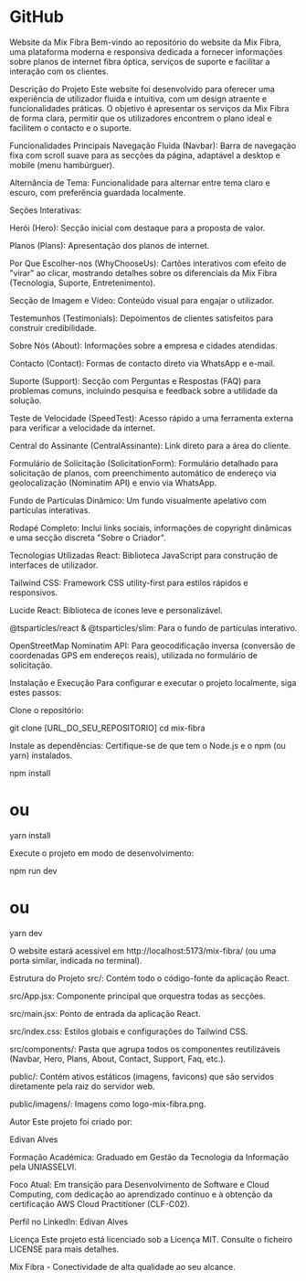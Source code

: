 # GitHub
Website da Mix Fibra
Bem-vindo ao repositório do website da Mix Fibra, uma plataforma moderna e responsiva dedicada a fornecer informações sobre planos de internet fibra óptica, serviços de suporte e facilitar a interação com os clientes.

Descrição do Projeto
Este website foi desenvolvido para oferecer uma experiência de utilizador fluida e intuitiva, com um design atraente e funcionalidades práticas. O objetivo é apresentar os serviços da Mix Fibra de forma clara, permitir que os utilizadores encontrem o plano ideal e facilitem o contacto e o suporte.

Funcionalidades Principais
Navegação Fluida (Navbar): Barra de navegação fixa com scroll suave para as secções da página, adaptável a desktop e mobile (menu hambúrguer).

Alternância de Tema: Funcionalidade para alternar entre tema claro e escuro, com preferência guardada localmente.

Seções Interativas:

Herói (Hero): Secção inicial com destaque para a proposta de valor.

Planos (Plans): Apresentação dos planos de internet.

Por Que Escolher-nos (WhyChooseUs): Cartões interativos com efeito de "virar" ao clicar, mostrando detalhes sobre os diferenciais da Mix Fibra (Tecnologia, Suporte, Entretenimento).

Secção de Imagem e Vídeo: Conteúdo visual para engajar o utilizador.

Testemunhos (Testimonials): Depoimentos de clientes satisfeitos para construir credibilidade.

Sobre Nós (About): Informações sobre a empresa e cidades atendidas.

Contacto (Contact): Formas de contacto direto via WhatsApp e e-mail.

Suporte (Support): Secção com Perguntas e Respostas (FAQ) para problemas comuns, incluindo pesquisa e feedback sobre a utilidade da solução.

Teste de Velocidade (SpeedTest): Acesso rápido a uma ferramenta externa para verificar a velocidade da internet.

Central do Assinante (CentralAssinante): Link direto para a área do cliente.

Formulário de Solicitação (SolicitationForm): Formulário detalhado para solicitação de planos, com preenchimento automático de endereço via geolocalização (Nominatim API) e envio via WhatsApp.

Fundo de Partículas Dinâmico: Um fundo visualmente apelativo com partículas interativas.

Rodapé Completo: Inclui links sociais, informações de copyright dinâmicas e uma secção discreta "Sobre o Criador".

Tecnologias Utilizadas
React: Biblioteca JavaScript para construção de interfaces de utilizador.

Tailwind CSS: Framework CSS utility-first para estilos rápidos e responsivos.

Lucide React: Biblioteca de ícones leve e personalizável.

@tsparticles/react & @tsparticles/slim: Para o fundo de partículas interativo.

OpenStreetMap Nominatim API: Para geocodificação inversa (conversão de coordenadas GPS em endereços reais), utilizada no formulário de solicitação.

Instalação e Execução
Para configurar e executar o projeto localmente, siga estes passos:

Clone o repositório:

git clone [URL_DO_SEU_REPOSITORIO]
cd mix-fibra

Instale as dependências:
Certifique-se de que tem o Node.js e o npm (ou yarn) instalados.

npm install
# ou
yarn install

Execute o projeto em modo de desenvolvimento:

npm run dev
# ou
yarn dev

O website estará acessível em http://localhost:5173/mix-fibra/ (ou uma porta similar, indicada no terminal).

Estrutura do Projeto
src/: Contém todo o código-fonte da aplicação React.

src/App.jsx: Componente principal que orquestra todas as secções.

src/main.jsx: Ponto de entrada da aplicação React.

src/index.css: Estilos globais e configurações do Tailwind CSS.

src/components/: Pasta que agrupa todos os componentes reutilizáveis (Navbar, Hero, Plans, About, Contact, Support, Faq, etc.).

public/: Contém ativos estáticos (imagens, favicons) que são servidos diretamente pela raiz do servidor web.

public/imagens/: Imagens como logo-mix-fibra.png.

Autor
Este projeto foi criado por:

Edivan Alves

Formação Académica: Graduado em Gestão da Tecnologia da Informação pela UNIASSELVI.

Foco Atual: Em transição para Desenvolvimento de Software e Cloud Computing, com dedicação ao aprendizado contínuo e à obtenção da certificação AWS Cloud Practitioner (CLF-C02).

Perfil no LinkedIn: Edivan Alves

Licença
Este projeto está licenciado sob a Licença MIT. Consulte o ficheiro LICENSE para mais detalhes.

Mix Fibra - Conectividade de alta qualidade ao seu alcance.

